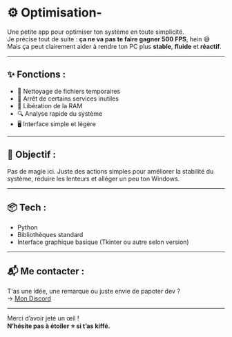 # ⚙️ Optimisation-

Une petite app pour optimiser ton système en toute simplicité.  
Je précise tout de suite : **ça ne va pas te faire gagner 500 FPS**, hein 😅  
Mais ça peut clairement aider à rendre ton PC plus **stable**, **fluide** et **réactif**.

---

## ✨ Fonctions :
- 🧹 Nettoyage de fichiers temporaires
- 📴 Arrêt de certains services inutiles
- 🚀 Libération de la RAM
- 🔍 Analyse rapide du système
- 🖥️ Interface simple et légère

---

## 🎯 Objectif :
Pas de magie ici. Juste des actions simples pour améliorer la stabilité du système, réduire les lenteurs et alléger un peu ton Windows.

---

## 📦 Tech :
- Python
- Bibliothèques standard
- Interface graphique basique (Tkinter ou autre selon version)

---

## 📬 Me contacter :
T'as une idée, une remarque ou juste envie de papoter dev ?  
→ [Mon Discord](https://discord.com/users/863848649439838248)

---

Merci d’avoir jeté un œil !  
**N’hésite pas à étoiler ⭐️ si t’as kiffé.**
